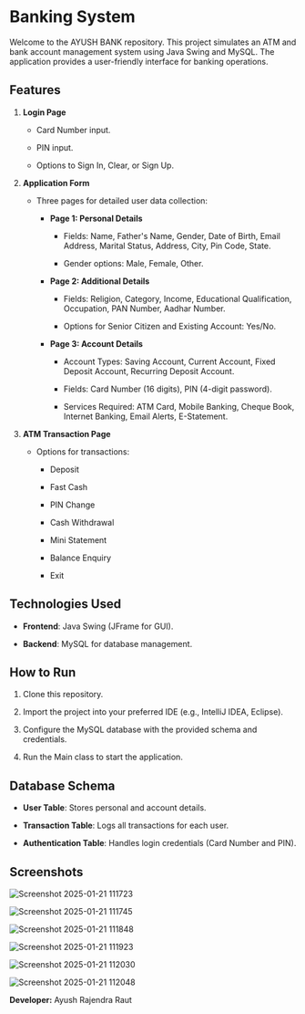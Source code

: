 Banking System
==============

Welcome to the AYUSH BANK repository. This project simulates an ATM and bank account management system using Java Swing and MySQL. The application provides a user-friendly interface for banking operations.

Features
--------

1.  **Login Page**
    
    *   Card Number input.
        
    *   PIN input.
        
    *   Options to Sign In, Clear, or Sign Up.
        
2.  **Application Form**
    
    *   Three pages for detailed user data collection:
        
        *   **Page 1: Personal Details**
            
            *   Fields: Name, Father's Name, Gender, Date of Birth, Email Address, Marital Status, Address, City, Pin Code, State.
                
            *   Gender options: Male, Female, Other.
                
        *   **Page 2: Additional Details**
            
            *   Fields: Religion, Category, Income, Educational Qualification, Occupation, PAN Number, Aadhar Number.
                
            *   Options for Senior Citizen and Existing Account: Yes/No.
                
        *   **Page 3: Account Details**
            
            *   Account Types: Saving Account, Current Account, Fixed Deposit Account, Recurring Deposit Account.
                
            *   Fields: Card Number (16 digits), PIN (4-digit password).
                
            *   Services Required: ATM Card, Mobile Banking, Cheque Book, Internet Banking, Email Alerts, E-Statement.
                
3.  **ATM Transaction Page**
    
    *   Options for transactions:
        
        *   Deposit
            
        *   Fast Cash
            
        *   PIN Change
            
        *   Cash Withdrawal
            
        *   Mini Statement
            
        *   Balance Enquiry
            
        *   Exit
            

Technologies Used
-----------------

*   **Frontend**: Java Swing (JFrame for GUI).
    
*   **Backend**: MySQL for database management.
    

How to Run
----------

1.  Clone this repository.
    
2.  Import the project into your preferred IDE (e.g., IntelliJ IDEA, Eclipse).
    
3.  Configure the MySQL database with the provided schema and credentials.
    
4.  Run the Main class to start the application.
    

Database Schema
---------------

*   **User Table**: Stores personal and account details.
    
*   **Transaction Table**: Logs all transactions for each user.
    
*   **Authentication Table**: Handles login credentials (Card Number and PIN).
    

Screenshots
-----------
![Screenshot 2025-01-21 111723](https://github.com/user-attachments/assets/b63f6489-1e5e-453d-a695-8f660cf4939e)

![Screenshot 2025-01-21 111745](https://github.com/user-attachments/assets/dc205ac0-bf02-482b-8ef5-85caba01ae82)

![Screenshot 2025-01-21 111848](https://github.com/user-attachments/assets/477a9f4c-6cdc-4063-9809-4dc2b7b5dd41)

![Screenshot 2025-01-21 111923](https://github.com/user-attachments/assets/4e689a91-f37f-4cc8-9a3c-29886c95baa7)

![Screenshot 2025-01-21 112030](https://github.com/user-attachments/assets/3f6e4366-4b63-498c-b590-c2a937de2b37)

![Screenshot 2025-01-21 112048](https://github.com/user-attachments/assets/5620d222-40bb-46d3-95cf-bfe642a398e4)



**Developer:** Ayush Rajendra Raut
